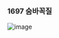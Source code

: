 ### 1697 숨바꼭질

![image](https://user-images.githubusercontent.com/41350477/182994323-9e826d2a-6409-4117-ad9f-5359b6cd3f78.png)
